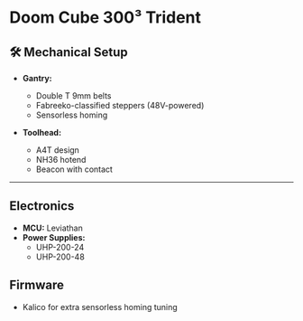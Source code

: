 # Doom Cube 300³ Trident
## 🛠️ Mechanical Setup

- **Gantry:**
  - Double T 9mm belts
  - Fabreeko-classified steppers (48V-powered)
  - Sensorless homing 

- **Toolhead:**
  - A4T design
  - NH36 hotend
  - Beacon with contact

---

## Electronics

- **MCU:** Leviathan
- **Power Supplies:**
  - UHP-200-24 
  - UHP-200-48 

## Firmware
- Kalico for extra sensorless homing tuning
